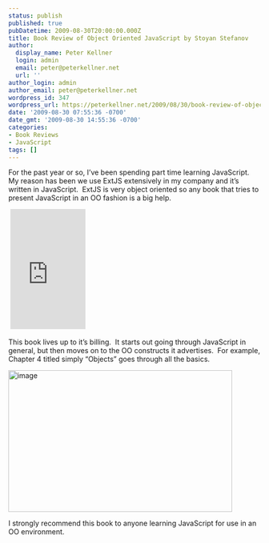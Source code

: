 ```yaml
---
status: publish
published: true
pubDatetime: 2009-08-30T20:00:00.000Z
title: Book Review of Object Oriented JavaScript by Stoyan Stefanov
author:
  display_name: Peter Kellner
  login: admin
  email: peter@peterkellner.net
  url: ''
author_login: admin
author_email: peter@peterkellner.net
wordpress_id: 347
wordpress_url: https://peterkellner.net/2009/08/30/book-review-of-object-oriented-javascript-by-stoyan-stefanov/
date: '2009-08-30 07:55:36 -0700'
date_gmt: '2009-08-30 14:55:36 -0700'
categories:
- Book Reviews
- JavaScript
tags: []
---
```

<p> For the past year or so, I’ve been spending part time learning JavaScript.&#160; My reason has been we use ExtJS extensively in my company and it’s written in JavaScript.&#160; ExtJS is very object oriented so any book that tries to present JavaScript in an OO fashion is a big help.</p>
<p> <!--more-->
<p>&#160;<iframe style="width: 150px; height: 240px" marginheight="0" src="http://rcm.amazon.com/e/cm?t=petkelsblo-20&amp;o=1&amp;p=8&amp;l=as1&amp;asins=1847194141&amp;fc1=000000&amp;IS2=1&amp;lt1=_blank&amp;m=amazon&amp;lc1=0000FF&amp;bc1=000000&amp;bg1=FFFFFF&amp;f=ifr" frameborder="0" marginwidth="0" scrolling="no"></iframe><a type="amzn" asin="1847194141"></a></p>
<p>This book lives up to it’s billing.&#160; It starts out going through JavaScript in general, but then moves on to the OO constructs it advertises.&#160; For example, Chapter 4 titled simply “Objects” goes through all the basics.</p>
<p><a href="/FilesForWebDownload/BookReviewofObjectOrientedJavaScriptbySt_6C4A/image.png"><img style="border-right-width: 0px; display: inline; border-top-width: 0px; border-bottom-width: 0px; border-left-width: 0px" title="image" border="0" alt="image" src="/FilesForWebDownload/BookReviewofObjectOrientedJavaScriptbySt_6C4A/image_thumb.png" width="447" height="283" /></a></p>
<p>I strongly recommend this book to anyone learning JavaScript for use in an OO environment.</p>
